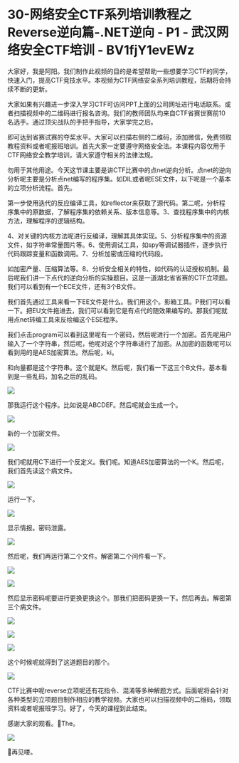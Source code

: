 # 30-网络安全CTF系列培训教程之Reverse逆向篇-.NET逆向 - P1 - 武汉网络安全CTF培训 - BV1fjY1evEWz

大家好，我是阿阳。我们制作此视频的目的是希望帮助一些想要学习CTF的同学，快速入门，提高CTF竞技水平。本视频为CTF网络安全系列培训教程，后期将会持续不断的更新。

大家如果有兴趣进一步深入学习CTF可访问PPT上面的公司网址进行电话联系。或者扫描视频中的二维码进行报名咨询。我们的教师团队均来自CTF省赛世赛前10名选手。通过顶尖战队的手把手指导，大家学完之后。

即可达到省赛试赛的夺奖水平。大家可以扫描右侧的二维码，添加微信，免费领取教程资料或者呢报班培训。首先大家一定要遵守网络安全法。本课程内容仅用于CTF网络安全教学培训，请大家遵守相关的法律法规。

勿用于其他用途。今天这节课主要是讲CTF比赛中的点net逆向分析。点net的逆向分析呢主要是分析点net编写的程序集。如DIL或者呢ESE文件，以下呢是一个基本的立项分析流程。首先。

第一步使用迭代的反应编译工具，如reflector来获取了源代码。第二呢，分析程序集中的原数据，了解程序集的依赖关系、版本信息等。3、查找程序集中的内核方法，理解程序的逻辑结构。

4、对关键的内核方法呢进行反编译，理解其具体实现。5、分析程序集中的资源文件，如字符串常量图片等。6、使用调试工具，如spy等调试器插件，逐步执行代码跟踪变量和函数调用。7、分析加密或压缩的代码段。

如加密产量、压缩算法等。8、分析安全相关的特性，如代码的认证授权机制。最后呢我们讲一下点代的逆向分析的实操题目。这是一道湖北省省赛的CTF立项题。我们可以看到有一个ECE文件，还有3个B文件。

我们首先通过工具来看一下EE文件是什么。我们用这个。影箱工具。P我们可以看一下。把EU文件拖进去，我们可以看到它是有点代的随效果编写的。那我们呢就用点net转编工具来反绘编这个ESE程序。

我们点击program可以看到这里呢有一个密码，然后呢进行一个加密。首先呢用户输入了一个字符串，然后呢，他呢对这个字符串进行了加密。从加密的函数呢可以看到用的是AES加密算法。然后呢，ki。

和向量都是这个字符串。这个就是K。然后呢，我们看一下这三个B文件。基本看到是一些乱码，加名之后的乱码。



![](img/dece0c221e0eeecb01383c6ebbd58e0b_1.png)

那我运行这个程序。比如说是ABCDEF。然后呢就会生成一个。

![](img/dece0c221e0eeecb01383c6ebbd58e0b_3.png)

新的一个加密文件。

![](img/dece0c221e0eeecb01383c6ebbd58e0b_5.png)

我们呢就用C下进行一个反定义。我们呢。知道AES加密算法的一个K。然后呢，我们首先读这个病文件。

![](img/dece0c221e0eeecb01383c6ebbd58e0b_7.png)

运行一下。

![](img/dece0c221e0eeecb01383c6ebbd58e0b_9.png)

显示情报。密码泄露。

![](img/dece0c221e0eeecb01383c6ebbd58e0b_11.png)

然后呢，我们再运行第二个文件。解密第二个问件看一下。

![](img/dece0c221e0eeecb01383c6ebbd58e0b_13.png)

![](img/dece0c221e0eeecb01383c6ebbd58e0b_14.png)

然后显示密码呢要进行更换更换这个。那我们把密码更换一下。然后再去。解密第三个病文件。

![](img/dece0c221e0eeecb01383c6ebbd58e0b_16.png)

![](img/dece0c221e0eeecb01383c6ebbd58e0b_17.png)

![](img/dece0c221e0eeecb01383c6ebbd58e0b_18.png)

这个时候呢就得到了这道题目的那个。

![](img/dece0c221e0eeecb01383c6ebbd58e0b_20.png)

CTF比赛中呢reverse立项呢还有花指令、混淆等多种解题方式。后面呢将会针对各种类型的立项题目制作相应的教学视频。大家也可以扫描视频中的二维码，领取资料或者呢报班学习。好了，今天的课程到此结束。

感谢大家的观看。🎼The。

![](img/dece0c221e0eeecb01383c6ebbd58e0b_22.png)

🎼再见喽。